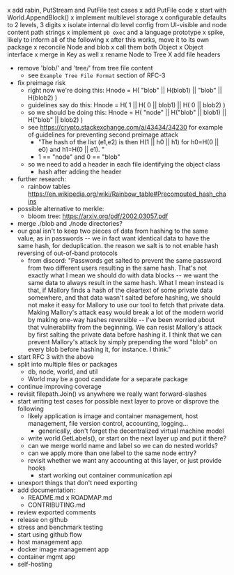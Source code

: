 x add rabin, PutStream and PutFile test cases
x add PutFile code 
    x start with World.AppendBlock()
x implement multilevel storage
    x configurable defaults to 2 levels, 3 digits
    x isolate internal db level config from UI-visible and node
      content path strings
x implement `pb exec` and a language prototype 
  x spike, likely to inform all of the following
  x after this works, move it to its own package
x reconcile Node and blob
  x call them both Object
    x Object interface
  x merge in Key as well
x rename Node to Tree
X add file headers
- remove 'blob/' and 'tree/' from tree file content
  - see `Example Tree File Format` section of RFC-3 
- fix preimage risk 
    - right now we're doing this: Hnode = H(             "blob" || H(blob1) ||   "blob" || H(blob2) )
    - guidelines say do this:     Hnode = H(   1    || H(  0    ||   blob1) || H(  0    ||   blob2) )
    - so we should be doing this: Hnode = H( "node" || H("blob" ||   blob1) || H("blob" ||   blob2) )
    - see https://crypto.stackexchange.com/a/43434/34230 for example
      of guidelines for preventing second preimage attack
        - "The hash of the list (e1,e2) is then H(1 || h0 || h1) for h0=H(0 || e0) and h1=H(0 || e1). "
        - 1 == "node" and 0 == "blob"
    - so we need to add a header in each file identifying the object class
      - hash after adding the header
- further research:
    - rainbow tables https://en.wikipedia.org/wiki/Rainbow_table#Precomputed_hash_chains
- possible alternative to merkle:
    - bloom tree: https://arxiv.org/pdf/2002.03057.pdf
- merge ./blob and ./node directories?  
- our goal isn't to keep two pieces of data from hashing to the same
  value, as in passwords -- we in fact want identical data to have the
  same hash, for deduplication.  the reason we salt is to not enable
  hash reversing of out-of-band protocols
    - from discord: "Passwords get salted to prevent the same password
      from two different users resulting in the same hash.  That's not
      exactly what I mean we should do with data blocks -- we want the
      same data to always result in the same hash.  What I mean
      instead is that, if Mallory finds a hash of the cleartext of
      some private data somewhere, and that data wasn't salted before
      hashing, we should not make it easy for Mallory to use our tool
      to fetch that private data. Making Mallory's attack easy would
      break a lot of the modern world by making one-way hashes
      reversible -- I've been worried about that vulnerability from
      the beginning.  We can resist Mallory's attack by first salting
      the private data before hashing it.  I think that we can prevent
      Mallory's attack by simply prepending the word "blob" on every
      blob before hashing it, for instance.  I think."
- start RFC 3 with the above
- split into multiple files or packages
    - db, node, world, and util
    - World may be a good candidate for a separate package
- continue improving coverage
- revisit filepath.Join() vs anywhere we really want forward-slashes
- start writing test cases for possible next layer to prove or disprove the following
    - likely application is image and container management, host management, file version control, accounting, logging...
        - generically, don't forget the decentralized virtual machine model
    - write world.GetLabels(), or start on the next layer up and put it there?
    - can we merge world name and label so we can do nested worlds?
    - can we apply more than one label to the same node entry?
    - revisit whether we want any accounting at this layer, or just provide hooks
        - start working out container communication api
- unexport things that don't need exporting
- add documentation:
    - README.md
    x ROADMAP.md
    - CONTRIBUTING.md
- review exported comments
- release on github
- stress and benchmark testing
- start using github flow
- host management app
- docker image management app
- container mgmt app
- self-hosting
